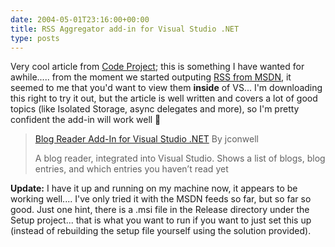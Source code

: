 ```yaml
---
date: 2004-05-01T23:16:00+00:00
title: RSS Aggregator add-in for Visual Studio .NET
type: posts
---
```

Very cool article from [Code Project](https://www.codeproject.com); this is something I have wanted for awhile..... from the moment we started outputing [RSS from MSDN](https://msdn.microsoft.com/aboutmsdn/rss), it seemed to me that you'd want to view them **inside** of VS... I'm downloading this right to try it out, but the article is well written and covers a lot of good topics (like Isolated Storage, async delegates and more), so I'm pretty confident the add-in will work well 🙂

> [Blog Reader Add-In for Visual Studio .NET](https://www.codeproject.com/dotnet/BlogReaderArticle.asp)
> By jconwell
>
> A blog reader, integrated into Visual Studio. Shows a list of blogs, blog entries, and which entries you haven’t read yet

**Update:** I have it up and running on my machine now, it appears to be working well.... I've only tried it with the MSDN feeds so far, but so far so good. Just one hint, there is a .msi file in the Release directory under the Setup project... that is what you want to run if you want to just set this up (instead of rebuilding the setup file yourself using the solution provided).
